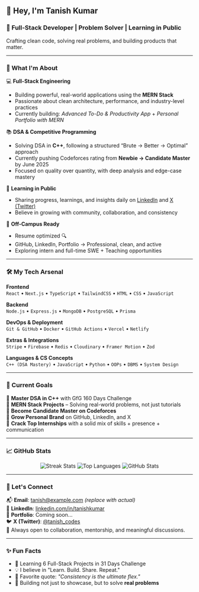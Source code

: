 ## 👋 Hey, I'm **Tanish Kumar**

### 🚀 Full-Stack Developer | Problem Solver | Learning in Public  
Crafting clean code, solving real problems, and building products that matter.

---

### 🧠 What I'm About  

💻 **Full-Stack Engineering**  
- Building powerful, real-world applications using the **MERN Stack**  
- Passionate about clean architecture, performance, and industry-level practices  
- Currently building: _Advanced To-Do & Productivity App_ + _Personal Portfolio with MERN_

📚 **DSA & Competitive Programming**  
- Solving DSA in **C++**, following a structured “Brute → Better → Optimal” approach  
- Currently pushing Codeforces rating from **Newbie → Candidate Master** by June 2025  
- Focused on quality over quantity, with deep analysis and edge-case mastery  

📘 **Learning in Public**  
- Sharing progress, learnings, and insights daily on [LinkedIn](#) and [X (Twitter)](#)  
- Believe in growing with community, collaboration, and consistency  

🧩 **Off-Campus Ready**  
- Resume optimized 🔍  
- GitHub, LinkedIn, Portfolio → Professional, clean, and active  
- Exploring intern and full-time SWE + Teaching opportunities  

---

### 🛠️ My Tech Arsenal  

**Frontend**  
`React` • `Next.js` • `TypeScript` • `TailwindCSS` • `HTML` • `CSS` • `JavaScript`

**Backend**  
`Node.js` • `Express.js` • `MongoDB` • `PostgreSQL` • `Prisma`

**DevOps & Deployment**  
`Git & GitHub` • `Docker` • `GitHub Actions` • `Vercel` • `Netlify`

**Extras & Integrations**  
`Stripe` • `Firebase` • `Redis` • `Cloudinary` • `Framer Motion` • `Zod`

**Languages & CS Concepts**  
`C++ (DSA Mastery)` • `JavaScript` • `Python` • `OOPs` • `DBMS` • `System Design`

---

### 📌 Current Goals  

🔹 **Master DSA in C++** with GfG 160 Days Challenge  
🔹 **MERN Stack Projects** – Solving real-world problems, not just tutorials  
🔹 **Become Candidate Master on Codeforces**  
🔹 **Grow Personal Brand** on GitHub, LinkedIn, and X  
🔹 **Crack Top Internships** with a solid mix of skills + presence + communication

---

### 📈 GitHub Stats  

<p align="center">
  <img src="https://github-readme-streak-stats.herokuapp.com/?user=Tanish2002&theme=radical" alt="Streak Stats" />
  <img src="https://github-readme-stats.vercel.app/api/top-langs/?username=Tanish2002&layout=compact&theme=radical" alt="Top Languages" />
  <img src="https://github-readme-stats.vercel.app/api?username=Tanish2002&show_icons=true&theme=radical" alt="GitHub Stats" />
</p>

---

### 🤝 Let's Connect  

📬 **Email**: tanish@example.com _(replace with actual)_  
💼 **LinkedIn**: [linkedin.com/in/tanishkumar](#)  
📁 **Portfolio**: Coming soon...  
🐦 **X (Twitter)**: [@tanish_codes](#)  
🌱 Always open to collaboration, mentorship, and meaningful discussions.

---

### ✨ Fun Facts  

- 🧩 Learning 6 Full-Stack Projects in 31 Days Challenge  
- 💡 I believe in "Learn. Build. Share. Repeat."  
- 🧠 Favorite quote: _"Consistency is the ultimate flex."_  
- 🎯 Building not just to showcase, but to solve **real problems**
